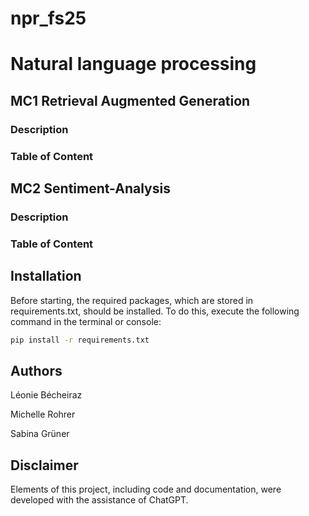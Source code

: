 # npr_fs25

# Natural language processing

## MC1 Retrieval Augmented Generation

### Description

### Table of Content



## MC2 Sentiment-Analysis

### Description

### Table of Content

## Installation
Before starting, the required packages, which are stored in requirements.txt, should be installed. To do this, execute the following command in the terminal or console:

```sh
pip install -r requirements.txt
```

## Authors

Léonie Bécheiraz  

Michelle Rohrer  

Sabina Grüner  


## Disclaimer

Elements of this project, including code and documentation, were developed with the assistance of ChatGPT.

